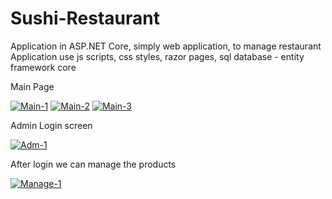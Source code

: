 # Sushi-Restaurant
Application in ASP.NET Core, simply web application,  to manage restaurant
Application use js scripts, css styles, razor pages, sql database - entity framework core

Main Page 

<a href="https://ibb.co/nbjNz7F"><img src="https://i.ibb.co/Tktxm4s/Main-1.png" alt="Main-1" border="0"></a>
<a href="https://ibb.co/pdxTqHL"><img src="https://i.ibb.co/QMfV0WK/Main-2.png" alt="Main-2" border="0"></a>
<a href="https://ibb.co/w46WQb1"><img src="https://i.ibb.co/PgChWb8/Main-3.png" alt="Main-3" border="0"></a>


Admin Login screen

<a href="https://ibb.co/sWjHK5L"><img src="https://i.ibb.co/GH7TWsg/Adm-1.png" alt="Adm-1" border="0"></a>


After login we can manage the products

<a href="https://ibb.co/HxXyBq8"><img src="https://i.ibb.co/hZCNLVz/Manage-1.png" alt="Manage-1" border="0"></a>
